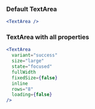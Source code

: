 ### Default TextArea

```jsx
<TextArea />
```

### TextArea with all properties

```jsx
<TextArea
  variant="success"
  size="large"
  state="focused"
  fullWidth
  fixedSize={false}
  inline
  rows="8"
  loading={false}
/>
```

